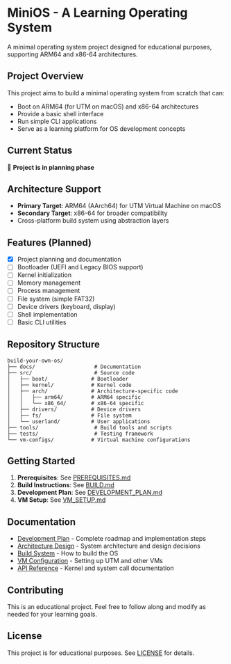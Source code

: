 # MiniOS - A Learning Operating System

A minimal operating system project designed for educational purposes, supporting ARM64 and x86-64 architectures.

## Project Overview

This project aims to build a minimal operating system from scratch that can:
- Boot on ARM64 (for UTM on macOS) and x86-64 architectures
- Provide a basic shell interface
- Run simple CLI applications
- Serve as a learning platform for OS development concepts

## Current Status

🚧 **Project is in planning phase**

## Architecture Support

- **Primary Target**: ARM64 (AArch64) for UTM Virtual Machine on macOS
- **Secondary Target**: x86-64 for broader compatibility
- Cross-platform build system using abstraction layers

## Features (Planned)

- [x] Project planning and documentation
- [ ] Bootloader (UEFI and Legacy BIOS support)
- [ ] Kernel initialization
- [ ] Memory management
- [ ] Process management
- [ ] File system (simple FAT32)
- [ ] Device drivers (keyboard, display)
- [ ] Shell implementation
- [ ] Basic CLI utilities

## Repository Structure

```
build-your-own-os/
├── docs/                   # Documentation
├── src/                    # Source code
│   ├── boot/              # Bootloader
│   ├── kernel/            # Kernel code
│   ├── arch/              # Architecture-specific code
│   │   ├── arm64/         # ARM64 specific
│   │   └── x86_64/        # x86-64 specific
│   ├── drivers/           # Device drivers
│   ├── fs/                # File system
│   └── userland/          # User applications
├── tools/                  # Build tools and scripts
├── tests/                  # Testing framework
└── vm-configs/            # Virtual machine configurations
```

## Getting Started

1. **Prerequisites**: See [PREREQUISITES.md](docs/PREREQUISITES.md)
2. **Build Instructions**: See [BUILD.md](docs/BUILD.md)
3. **Development Plan**: See [DEVELOPMENT_PLAN.md](docs/DEVELOPMENT_PLAN.md)
4. **VM Setup**: See [VM_SETUP.md](docs/VM_SETUP.md)

## Documentation

- [Development Plan](docs/DEVELOPMENT_PLAN.md) - Complete roadmap and implementation steps
- [Architecture Design](docs/ARCHITECTURE.md) - System architecture and design decisions
- [Build System](docs/BUILD.md) - How to build the OS
- [VM Configuration](docs/VM_SETUP.md) - Setting up UTM and other VMs
- [API Reference](docs/API.md) - Kernel and system call documentation

## Contributing

This is an educational project. Feel free to follow along and modify as needed for your learning goals.

## License

This project is for educational purposes. See [LICENSE](LICENSE) for details.